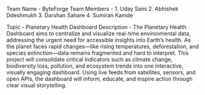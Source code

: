 Team Name - ByteForge
Team Members - 1. Uday Saini
               2. Abhishek Ddeshmukh
               3. Darshan Sahare
               4. Sumiran Kamde


Topic - Planetary Health Dashboard
Description - The Planetary Health Dashboard aims to centralize and visualize real-time environmental data, addressing the urgent need 
              for accessible insights into Earth’s health. As the planet faces rapid changes—like rising temperatures, deforestation, and 
              species extinction—data remains fragmented and hard to interpret. This project will consolidate critical indicators such as 
              climate change, biodiversity loss, pollution, and ecosystem trends into one interactive, visually engaging dashboard. Using 
              live feeds from satellites, sensors, and open APIs, the dashboard will inform, educate, and inspire action through clear 
              visual storytelling.


